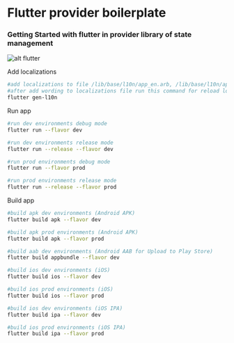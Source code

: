 # Flutter provider boilerplate

### Getting Started with flutter in provider library of state management

![alt flutter](https://github.com/suppanat2k/flutter_provider_boilerplate/assets/89376408/a97d11c1-1375-4662-ac8d-7604b03c776c)


Add localizations

```sh
#add localizations to file /lib/base/l10n/app_en.arb, /lib/base/l10n/app_th.arb
#after add wording to localizations file run this command for reload localizations
flutter gen-l10n
```

Run app

```sh
#run dev environments debug mode
flutter run --flavor dev

#run dev environments release mode
flutter run --release --flavor dev

#run prod environments debug mode
flutter run --flavor prod

#run prod environments release mode
flutter run --release --flavor prod
```

Build app

```sh
#build apk dev environments (Android APK)
flutter build apk --flavor dev

#build apk prod environments (Android APK)
flutter build apk --flavor prod

#build aab dev environments (Android AAB for Upload to Play Store)
flutter build appbundle --flavor dev

#build ios dev environments (iOS)
flutter build ios --flavor dev

#build ios prod environments (iOS)
flutter build ios --flavor prod

#build ios dev environments (iOS IPA)
flutter build ipa --flavor dev

#build ios prod environments (iOS IPA)
flutter build ipa --flavor prod
```
